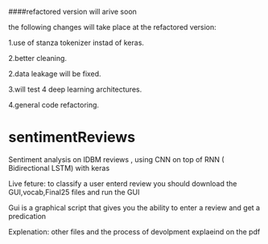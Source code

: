 ####refactored version will arive soon

the following changes will take place at the refactored version:

1.use of stanza tokenizer instad of keras.

2.better cleaning.

2.data leakage will be fixed.

3.will test 4 deep learning architectures.

4.general code refactoring.

# sentimentReviews
Sentiment analysis on IDBM reviews ,  using CNN on top of  RNN ( Bidirectional LSTM)  with keras

Live feture:
to classify a user enterd review you should download the GUI,vocab,Final25 files and run the GUI

Gui is a graphical script that gives you the ability to enter a review and get a predication 

Explenation:
other files and the process of devolpment explaeind on the pdf
